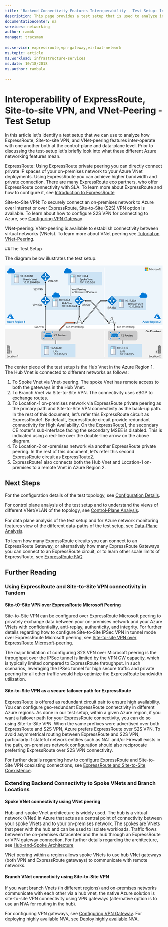 ```yaml
---
title: 'Backend Connectivity Features Interoperability - Test Setup: Interoperability of ExpressRoute, Site-to-site VPN, and VNet Peering | Microsoft Docs'
description: This page provides a test setup that is used to analyze interoperability of ExpressRoute, Site-to-site VPN, and VNet Peering features.
documentationcenter: na
services: networking
author: rambk
manager: tracsman

ms.service: expressroute,vpn-gateway,virtual-network
ms.topic: article
ms.workload: infrastructure-services
ms.date: 10/18/2018
ms.author: rambala

---
```


# Interoperability of ExpressRoute, Site-to-site VPN, and VNet-Peering - Test Setup
In this article let's identify a test setup that we can use to analyze how ExpressRoute, Site-to-site VPN, and VNet-peering features inter-operate with one another both at the control-plane and data-plane level. Prior to discussing the test-setup let's briefly look into what these different Azure networking features mean.

ExpressRoute: Using ExpressRoute private peering you can directly connect private IP spaces of your on-premises network to your Azure VNet deployments.  Using ExpressRoute you can achieve higher bandwidth and private connection. There are many ExpressRoute eco partners, who offer ExpressRoute connectivity with SLA. To learn more about ExpressRoute and how to configure it, see [Introduction to ExpressRoute][ExpressRoute]

Site-to-Site VPN:
To securely connect an on-premises network to Azure over Internet or over ExpressRoute, Site-to-Site (S2S) VPN option is available. To learn about how to configure S2S VPN for connecting to Azure, see [Configuring VPN Gateway][VPN]

VNet-peering:
VNet-peering is available to establish connectivity between virtual networks (VNets). To learn more about VNet peering see [Tutorial on VNet-Peering][VNet].

##The Test Setup

The diagram below illustrates the test setup.

[![1]][1]

The center piece of the test setup is the Hub Vnet in the Azure Region 1. The Hub Vnet is connected to different networks as follows:

1.	To Spoke Vnet via Vnet-peering. The spoke Vnet has remote access to both the gateways in the Hub Vnet.
2.	To Branch Vnet via Site-to-Site VPN. The connectivity uses eBGP to exchange routes.
3.	To Location-1 on-premises network via ExpressRoute private peering as the primary path and Site-to-Site VPN connectivity as the back-up path. In the rest of this document, let’s refer this ExpressRoute circuit as ExpressRoute1. By default, ExpressRoute circuit provide redundant connectivity for High Availability. On the ExpressRoute1, the secondary CE router's sub-interface facing the secondary MSEE is disabled. This is indicated using a red-line over the double-line arrow on the above diagram.
4.	To Location-2 on-premises network via another ExpressRoute private peering. In the rest of this document, let’s refer this second ExpressRoute circuit as ExpressRoute2.
5.	ExpressRoute1 also connects both the Hub Vnet and Location-1 on-premises to a remote Vnet in Azure Region 2.

## Next Steps

For the configuration details of the test topology, see [Configuration Details][Configuration].

For control plane analysis of the test setup and to understand the views of different VNet/VLAN of the topology, see [Control-Plane Analysis][Control-Analysis].

For data plane analysis of the test setup and for Azure network monitoring features view of the different data-paths of the test setup, see [Data-Plane Analysis][Data-Analysis].

To learn how many ExpressRoute circuits you can connect to an ExpressRoute Gateway, or alternatively how many ExpressRoute Gateways you can connect to an ExpressRoute circuit, or to learn other scale limits of ExpressRoute, see [ExpressRoute FAQ][ExR-FAQ]

## Further Reading

### Using ExpressRoute and Site-to-Site VPN connectivity in Tandem

#### Site-t0-Site VPN over ExpressRoute Microsoft Peering

Site-to-Site VPN can be configured over ExpressRoute Microsoft peering to privately exchange data between your on-premises network and your Azure VNets with confidentiality, anti-replay, authenticity, and integrity. For further details regarding how to configure Site-to-Site IPSec VPN in tunnel mode over ExpressRoute Microsoft peering, see [Site-to-site VPN over ExpressRoute Microsoft-peering][S2S-Over-ExR]. 

The major limitation of configuring S2S VPN over Microsoft peering is the throughput over the IPSec tunnel is limited by the VPN GW capacity, which is typically limited compared to ExpressRoute throughput. In such scenarios, leveraging the IPSec tunnel for high secure traffic and private peering for all other traffic would help optimize the ExpressRoute bandwidth utilization.

#### Site-to-Site VPN as a secure failover path for ExpressRoute
ExpressRoute is offered as redundant circuit pair to ensure high availability. You can configure geo-redundant ExpressRoute connectivity in different Azure regions. As done in our test setup, within a given Azure region, if you want a failover path for your ExpressRoute connectivity, you can do so using Site-to-Site VPN. When the same prefixes were advertised over both ExpressRoute and S2S VPN, Azure prefers ExpressRoute over S2S VPN. To avoid asymmetrical routing between ExpressRoute and S2S VPN, particularly if stateful network entities such as NAT and/or Firewall exists in the path, on-premises network configuration should also reciprocate preferring ExpressRoute over S2S VPN connectivity.

For further details regarding how to configure ExpressRoute and Site-to-Site VPN coexisting connections, see [ExpressRoute and Site-to-Site Coexistence][ExR-S2S-CoEx].

### Extending Backend Connectivity to Spoke VNets and Branch Locations

#### Spoke VNet connectivity using VNet peering

Hub-and-spoke Vnet architecture is widely used. The hub is a virtual network (VNet) in Azure that acts as a central point of connectivity between your spoke VNets and to your on-premises network. The spokes are VNets that peer with the hub and can be used to isolate workloads. Traffic flows between the on-premises datacenter and the hub through an ExpressRoute or VPN gateway connection. For further details regarding the architecture, see [Hub-and-Spoke Architecture][Hub-n-Spoke]

VNet peering within a region allows spoke VNets to use hub VNet gateways (both VPN and ExpressRoute gateways) to communicate with remote networks.

#### Branch VNet connectivity using Site-to-Site VPN

If you want branch Vnets (in different regions) and on-premises networks communicate with each other via a hub vnet, the native Azure solution is site-to-site VPN connectivity using VPN gateways (alternative option is to use an NVA for routing in the hub).

For configuring VPN gateways, see [Configuring VPN Gateway][VPN]. For deploying highly available NVA, see [Deploy highly available NVA][Deploy-NVA].


<!--Image References-->
[1]: ./media/backend-interoperability/TestSetup.png "The Test Topology"

<!--Link References-->
[ExpressRoute]: https://docs.microsoft.com/en-us/azure/expressroute/expressroute-introduction
[VPN]: https://docs.microsoft.com/en-us/azure/vpn-gateway/vpn-gateway-about-vpngateways
[VNet]: https://docs.microsoft.com/en-us/azure/virtual-network/tutorial-connect-virtual-networks-portal
[Configuration]: https://docs.microsoft.com/en-us/azure/connectivty-interoperability-config
[Control-Analysis]:https://docs.microsoft.com/en-us/azure/connectivty-interoperability-CtrlPln
[Data-Analysis]: https://docs.microsoft.com/en-us/azure/connectivty-interoperability-DataPln
[ExR-FAQ]: https://docs.microsoft.com/en-us/azure/expressroute/expressroute-faqs
[S2S-Over-ExR]: https://docs.microsoft.com/en-us/azure/expressroute/site-to-site-vpn-over-microsoft-peering
[ExR-S2S-CoEx]: https://docs.microsoft.com/en-us/azure/expressroute/expressroute-howto-coexist-resource-manager
[Hub-n-Spoke]: https://docs.microsoft.com/en-us/azure/architecture/reference-architectures/hybrid-networking/hub-spoke
[Deploy-NVA]: https://docs.microsoft.com/en-us/azure/architecture/reference-architectures/dmz/nva-ha




